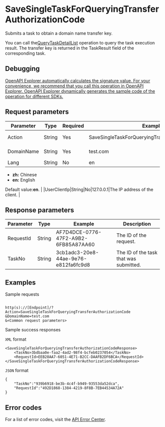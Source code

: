 # SaveSingleTaskForQueryingTransferAuthorizationCode

Submits a task to obtain a domain name transfer key.

You can call the[QueryTaskDetailList](~~67710~~) operation to query the task execution result. The transfer key is returned in the TaskResult field of the corresponding task.

## Debugging

[OpenAPI Explorer automatically calculates the signature value. For your convenience, we recommend that you call this operation in OpenAPI Explorer. OpenAPI Explorer dynamically generates the sample code of the operation for different SDKs.](https://api.aliyun.com/#product=Domain&api=SaveSingleTaskForQueryingTransferAuthorizationCode&type=RPC&version=2018-01-29)

## Request parameters

|Parameter|Type|Required|Example|Description|
|---------|----|--------|-------|-----------|
|Action|String|Yes|SaveSingleTaskForQueryingTransferAuthorizationCode|The operation that you want to perform. Set the value to **SaveSingleTaskForQueryingTransferAuthorizationCode**. |
|DomainName|String|Yes|test.com|The domain name for which you want to obtain the transfer key. |
|Lang|String|No|en|The language of the error message to return. Valid values:

-   **zh:** Chinese
-   **en:** English

Default value:**en**. |
|UserClientIp|String|No|127.0.0.1|The IP address of the client. |

## Response parameters

|Parameter|Type|Example|Description|
|---------|----|-------|-----------|
|RequestId|String|AF7D4DCE-0776-47F2-A9B2-6FB85A87AA60|The ID of the request. |
|TaskNo|String|3cb1adc3-20e8-44ae-9e76-e812fa6fc9d8|The ID of the task that was submitted. |

## Examples

Sample requests

```

http(s)://[Endpoint]/? Action=SaveSingleTaskForQueryingTransferAuthorizationCode
&DomainName=test.com
&<Common request parameters>

```

Sample success responses

`XML` format

```
<SaveSingleTaskForQueryingTransferAuthorizationCodeResponse>
    <TaskNo>3bdbaa0e-faa2-4ad2-98f4-bcfeb0237054</TaskNo>
    <RequestId>EEB28AA7-6051-4E71-B2CC-DAAFB2DF6BCA</RequestId>
</SaveSingleTaskForQueryingTransferAuthorizationCodeResponse>
```

`JSON` format

```
{
	"TaskNo":"939b6918-be3b-4c4f-b949-93553da52dca",
	"RequestId":"492D1868-1384-4219-8F8B-7EB44534A72A"
}
```

## Error codes

For a list of error codes, visit the [API Error Center](https://error-center.alibabacloud.com/status/product/Domain).


